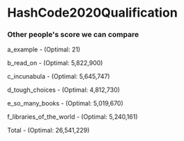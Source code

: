 # HashCode2020Qualification

### Other people's score we can compare

a_example - (Optimal: 21)

b_read_on - (Optimal: 5,822,900)

c_incunabula - (Optimal: 5,645,747)

d_tough_choices - (Optimal: 4,812,730)

e_so_many_books - (Optimal: 5,019,670)

f_libraries_of_the_world - (Optimal: 5,240,161)

Total - (Optimal: 26,541,229)
